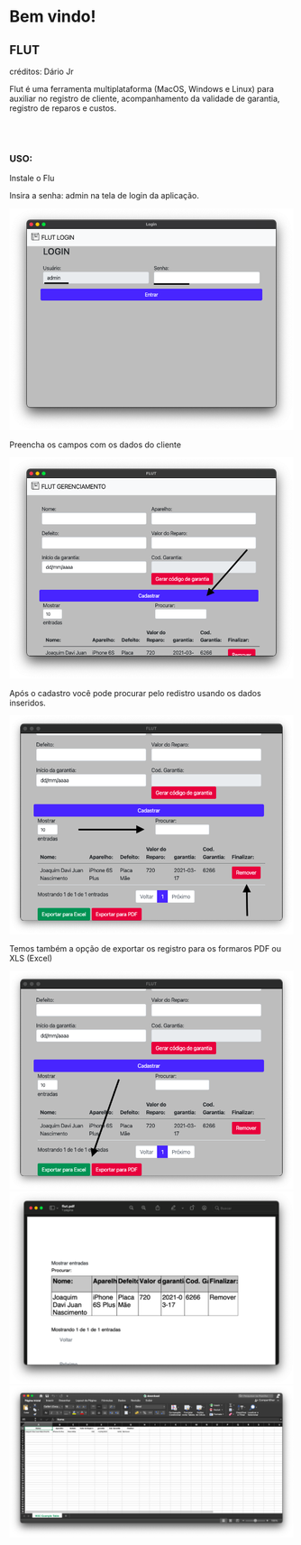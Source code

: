 

<h1>Bem vindo!</h1>
<h2>FLUT</h2><p>créditos: Dário Jr</p>
<p>Flut é uma ferramenta multiplataforma (MacOS, Windows e Linux) para auxiliar no registro de cliente, acompanhamento da validade de garantia, registro de reparos e custos.
</p>
<br>
<br>
<h3>USO: </h3>
<p>Instale o Flu</p>
<p>Insira a senha: admin na tela de login da aplicação.</p>
<img src="img/login.png">
<p>
Preencha os campos com os dados do cliente
</p>
<img src="img/cadastro.png">
<p>Após o cadastro você pode procurar pelo redistro usando os dados inseridos.</p>
<img src="img/procurar.png">
<p>Temos também a opção de exportar os registro para os formaros PDF ou XLS (Excel)</p>
<img src="img/exportar.png">
<img src="img/pdf.png">
<img src="img/excel.png">











